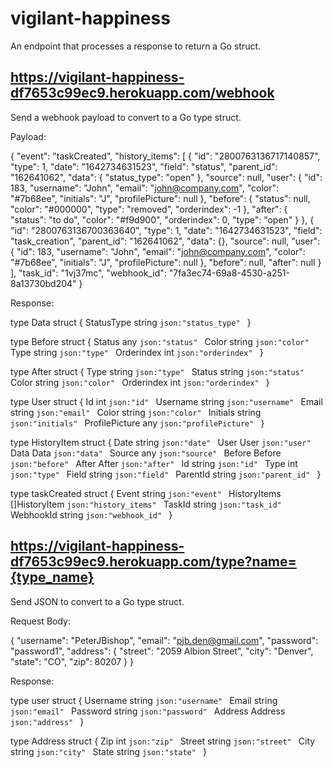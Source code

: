 # vigilant-happiness

An endpoint that processes a response to return a Go struct.

## https://vigilant-happiness-df7653c99ec9.herokuapp.com/webhook 

Send a webhook payload to convert to a Go type struct.

Payload:

{
  "event": "taskCreated",
  "history_items": [
    {
      "id": "2800763136717140857",
      "type": 1,
      "date": "1642734631523",
      "field": "status",
      "parent_id": "162641062",
      "data": {
        "status_type": "open"
      },
      "source": null,
      "user": {
        "id": 183,
        "username": "John",
        "email": "john@company.com",
        "color": "#7b68ee",
        "initials": "J",
        "profilePicture": null
      },
      "before": {
        "status": null,
        "color": "#000000",
        "type": "removed",
        "orderindex": -1
      },
      "after": {
        "status": "to do",
        "color": "#f9d900",
        "orderindex": 0,
        "type": "open"
      }
    },
    {
      "id": "2800763136700363640",
      "type": 1,
      "date": "1642734631523",
      "field": "task_creation",
      "parent_id": "162641062",
      "data": {},
      "source": null,
      "user": {
        "id": 183,
        "username": "John",
        "email": "john@company.com",
        "color": "#7b68ee",
        "initials": "J",
        "profilePicture": null
      },
      "before": null,
      "after": null
    }
  ],
  "task_id": "1vj37mc",
  "webhook_id": "7fa3ec74-69a8-4530-a251-8a13730bd204"
}

Response: 

type Data struct {
    StatusType string `json:"status_type" `
}

type Before struct {
    Status any `json:"status" `
    Color string `json:"color" `
    Type string `json:"type" `
    Orderindex int `json:"orderindex" `
}

type After struct {
    Type string `json:"type" `
    Status string `json:"status" `
    Color string `json:"color" `
    Orderindex int `json:"orderindex" `
}

type User struct {
    Id int `json:"id" `
    Username string `json:"username" `
    Email string `json:"email" `
    Color string `json:"color" `
    Initials string `json:"initials" `
    ProfilePicture any `json:"profilePicture" `
}

type HistoryItem struct {
    Date string `json:"date" `
    User User `json:"user" `
    Data Data `json:"data" `
    Source any `json:"source" `
    Before Before `json:"before" `
    After After `json:"after" `
    Id string `json:"id" `
    Type int `json:"type" `
    Field string `json:"field" `
    ParentId string `json:"parent_id" `
}

type taskCreated struct {
    Event string `json:"event" `
    HistoryItems []HistoryItem `json:"history_items" `
    TaskId string `json:"task_id" `
    WebhookId string `json:"webhook_id" `
}

## https://vigilant-happiness-df7653c99ec9.herokuapp.com/type?name={type_name}

Send JSON to convert to a Go type struct.

Request Body:

{
    "username": "PeterJBishop",
    "email": "pjb.den@gmail.com",
    "password": "password1",
    "address": {
        "street": "2059 Albion Street",
        "city": "Denver",
        "state": "CO",
        "zip": 80207
    }
}

Response:

type user struct {
    Username string `json:"username" `
    Email string `json:"email" `
    Password string `json:"password" `
    Address Address `json:"address" `
}

type Address struct {
    Zip int `json:"zip" `
    Street string `json:"street" `
    City string `json:"city" `
    State string `json:"state" `
}